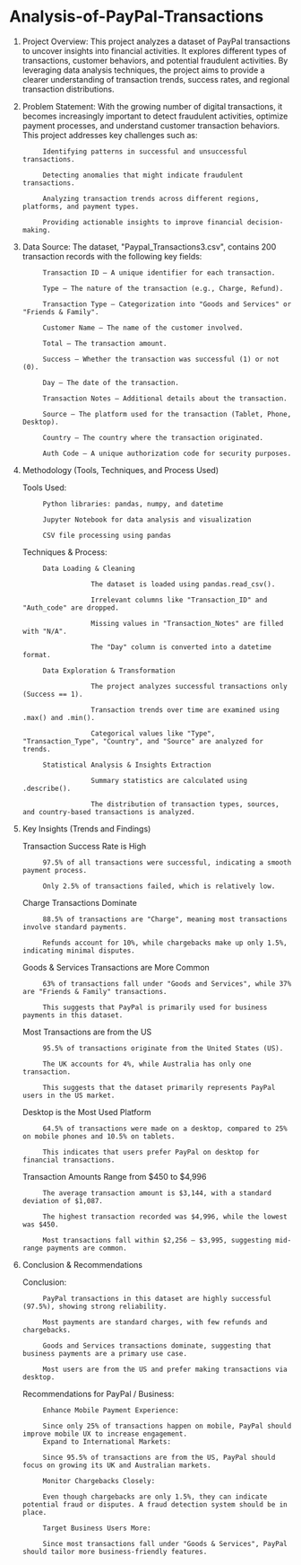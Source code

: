 # Analysis-of-PayPal-Transactions
1. Project Overview:
This project analyzes a dataset of PayPal transactions to uncover insights into financial activities. It explores different types of transactions, customer behaviors, and potential fraudulent activities. By leveraging data analysis techniques, the project aims to provide a clearer understanding of transaction trends, success rates, and regional transaction distributions.

2. Problem Statement:
With the growing number of digital transactions, it becomes increasingly important to detect fraudulent activities, optimize payment processes, and understand customer transaction behaviors. This project addresses key challenges such as:

            Identifying patterns in successful and unsuccessful transactions.
            
            Detecting anomalies that might indicate fraudulent transactions.
            
            Analyzing transaction trends across different regions, platforms, and payment types.
            
            Providing actionable insights to improve financial decision-making.

3. Data Source:
The dataset, "Paypal_Transactions3.csv", contains 200 transaction records with the following key fields:
        
            Transaction ID – A unique identifier for each transaction.
            
            Type – The nature of the transaction (e.g., Charge, Refund).
            
            Transaction Type – Categorization into "Goods and Services" or "Friends & Family".
            
            Customer Name – The name of the customer involved.
            
            Total – The transaction amount.
            
            Success – Whether the transaction was successful (1) or not (0).
            
            Day – The date of the transaction.
            
            Transaction Notes – Additional details about the transaction.
            
            Source – The platform used for the transaction (Tablet, Phone, Desktop).
            
            Country – The country where the transaction originated.
            
            Auth Code – A unique authorization code for security purposes.
            
4. Methodology (Tools, Techniques, and Process Used)

   Tools Used:

            Python libraries: pandas, numpy, and datetime
            
            Jupyter Notebook for data analysis and visualization
            
            CSV file processing using pandas
            
   Techniques & Process:

            Data Loading & Cleaning

                        The dataset is loaded using pandas.read_csv().
                        
                        Irrelevant columns like "Transaction_ID" and "Auth_code" are dropped.
                        
                        Missing values in "Transaction_Notes" are filled with "N/A".
                        
                        The "Day" column is converted into a datetime format.
                        
            Data Exploration & Transformation

                        The project analyzes successful transactions only (Success == 1).
                        
                        Transaction trends over time are examined using .max() and .min().
                        
                        Categorical values like "Type", "Transaction_Type", "Country", and "Source" are analyzed for trends.
                        
            Statistical Analysis & Insights Extraction

                        Summary statistics are calculated using .describe().
                        
                        The distribution of transaction types, sources, and country-based transactions is analyzed.
                        
5. Key Insights (Trends and Findings)
   
   Transaction Success Rate is High
   
            97.5% of all transactions were successful, indicating a smooth payment process.
   
            Only 2.5% of transactions failed, which is relatively low.
   
   Charge Transactions Dominate
   
            88.5% of transactions are "Charge", meaning most transactions involve standard payments.

            Refunds account for 10%, while chargebacks make up only 1.5%, indicating minimal disputes.

   Goods & Services Transactions are More Common
   
            63% of transactions fall under "Goods and Services", while 37% are "Friends & Family" transactions.

            This suggests that PayPal is primarily used for business payments in this dataset.
   
   Most Transactions are from the US
   
            95.5% of transactions originate from the United States (US).

            The UK accounts for 4%, while Australia has only one transaction.

            This suggests that the dataset primarily represents PayPal users in the US market.
   
   Desktop is the Most Used Platform
   
            64.5% of transactions were made on a desktop, compared to 25% on mobile phones and 10.5% on tablets.

            This indicates that users prefer PayPal on desktop for financial transactions.
   
   Transaction Amounts Range from $450 to $4,996
   
            The average transaction amount is $3,144, with a standard deviation of $1,087.

            The highest transaction recorded was $4,996, while the lowest was $450.

            Most transactions fall within $2,256 – $3,995, suggesting mid-range payments are common.

6. Conclusion & Recommendations
   
   Conclusion:
      
            PayPal transactions in this dataset are highly successful (97.5%), showing strong reliability.
      
            Most payments are standard charges, with few refunds and chargebacks.
      
            Goods and Services transactions dominate, suggesting that business payments are a primary use case.
      
            Most users are from the US and prefer making transactions via desktop.
      
      Recommendations for PayPal / Business:
      
            Enhance Mobile Payment Experience:

            Since only 25% of transactions happen on mobile, PayPal should improve mobile UX to increase engagement.
            Expand to International Markets:
            
            Since 95.5% of transactions are from the US, PayPal should focus on growing its UK and Australian markets.
   
            Monitor Chargebacks Closely:
            
            Even though chargebacks are only 1.5%, they can indicate potential fraud or disputes. A fraud detection system should be in place.
      
            Target Business Users More:
            
            Since most transactions fall under "Goods & Services", PayPal should tailor more business-friendly features.


















